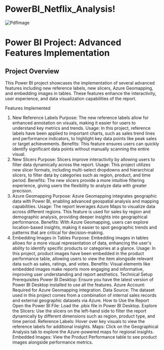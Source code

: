 # PowerBI_Netflix_Analysis!

![PdfImage](https://github.com/user-attachments/assets/5a57a538-07c9-4558-927d-64c197acb0ad)

# Power BI Project: Advanced Features Implementation
## Project Overview
This Power BI project showcases the implementation of several advanced features including new reference labels, new slicers, Azure Geomapping, and embedding images in tables. These features enhance the interactivity, user experience, and data visualization capabilities of the report.

Features Implemented
1. New Reference Labels
Purpose: The new reference labels allow for enhanced annotation on visuals, making it easier for users to understand key metrics and trends.
Usage: In this project, reference labels have been applied to important charts, such as sales trend lines and performance indicators, to highlight key data points like peak sales or target achievements.
Benefits: This feature ensures users can quickly identify significant data points without manually scanning the entire visual.
2. New Slicers
Purpose: Slicers improve interactivity by allowing users to filter data dynamically across the report.
Usage: This project utilizes new slicer formats, including multi-select dropdowns and hierarchical slicers, to filter data by categories such as region, product, and time period.
Benefits: The new slicers provide a more intuitive filtering experience, giving users the flexibility to analyze data with greater precision.
3. Azure Geomapping
Purpose: Azure Geomapping integrates geographic data with Power BI, enabling advanced geospatial analysis and mapping capabilities.
Usage: The report leverages Azure Maps to visualize data across different regions. This feature is used for sales by region and demographic analysis, providing deeper insights into geographical performance.
Benefits: With Azure Geomapping, users can explore location-based insights, making it easier to spot geographic trends and patterns that are critical for decision-making.
4. Embedding Images in Tables
Purpose: Embedding images in tables allows for a more visual representation of data, enhancing the user's ability to identify specific products or categories at a glance.
Usage: In this project, product images have been embedded in the product performance table, allowing users to view the item alongside relevant data such as sales, ratings, and votes.
Benefits: Visual elements like embedded images make reports more engaging and informative, improving user understanding and report aesthetics.
Technical Setup
Prerequisites
Power BI Desktop: Ensure you have the latest version of Power BI Desktop installed to use all the features.
Azure Account: Required for Azure Geomapping integration.
Data Source: The dataset used in this project comes from a combination of internal sales records and external geographic datasets via Azure.
How to Use the Report
Open the Power BI File: Load the .pbix file in Power BI Desktop.
Explore the Slicers: Use the slicers on the left-hand side to filter the report dynamically by different dimensions such as region, product type, and time period.
Reference Labels: Hover over key visuals to view the reference labels for additional insights.
Maps: Click on the Geographical Analysis tab to explore the Azure-powered maps for regional insights.
Embedded Images: View the Product Performance table to see product images alongside performance metrics.
